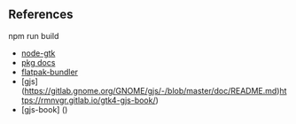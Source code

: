 ## References

npm run build


* [node-gtk](https://github.com/romgrk/node-gtk#documentation)
* [pkg docs](https://github.com/zeit/pkg/blob/master/README.md)
* [flatpak-bundler](https://github.com/endlessm/flatpak-bundler#flatpak-bundler--)
* [gjs] (https://gitlab.gnome.org/GNOME/gjs/-/blob/master/doc/README.md)https://rmnvgr.gitlab.io/gtk4-gjs-book/)
* [gjs-book] ()
